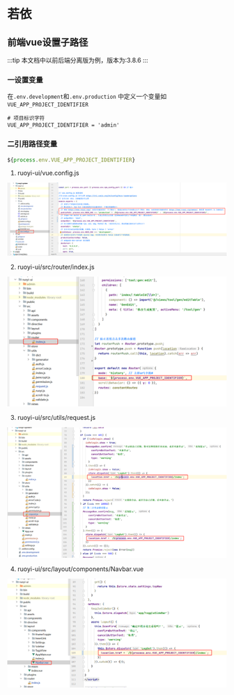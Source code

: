 # 若依

## 前端vue设置子路径

:::tip 本文档中以前后端分离版为例，版本为:3.8.6
:::

### 一设置变量
在`.env.development`和`.env.production` 中定义一个变量如`VUE_APP_PROJECT_IDENTIFIER`
```env
# 项目标识字符
VUE_APP_PROJECT_IDENTIFIER = 'admin'
```

### 二引用路径变量
```js
${process.env.VUE_APP_PROJECT_IDENTIFIER}
```

1. ruoyi-ui/vue.config.js

![](./imgs/img.png)

2. ruoyi-ui/src/router/index.js

![](./imgs/img_1.png)

3. ruoyi-ui/src/utils/request.js

![](./imgs/img_2.png)

4. ruoyi-ui/src/layout/components/Navbar.vue

![](./imgs/img_3.png)
